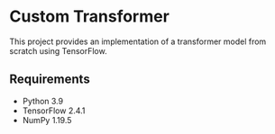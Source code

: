 # Custom Transformer

This project provides an implementation of a transformer model from scratch using TensorFlow.

## Requirements

- Python 3.9
- TensorFlow 2.4.1
- NumPy 1.19.5
